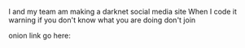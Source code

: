 I and my team am making a darknet social media site When I code it
warning if you don't know what you are doing don't join


onion link go here:
